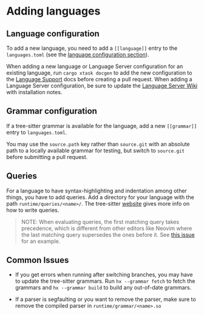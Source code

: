 # Adding languages

## Language configuration

To add a new language, you need to add a `[[language]]` entry to the
`languages.toml` (see the [language configuration section]).

When adding a new language or Language Server configuration for an existing
language, run `cargo xtask docgen` to add the new configuration to the
[Language Support][lang-support] docs before creating a pull request.
When adding a Language Server configuration, be sure to update the
[Language Server Wiki][install-lsp-wiki] with installation notes.

## Grammar configuration

If a tree-sitter grammar is available for the language, add a new `[[grammar]]`
entry to `languages.toml`.

You may use the `source.path` key rather than `source.git` with an absolute path
to a locally available grammar for testing, but switch to `source.git` before
submitting a pull request.

## Queries

For a language to have syntax-highlighting and indentation among
other things, you have to add queries. Add a directory for your
language with the path `runtime/queries/<name>/`. The tree-sitter
[website](https://tree-sitter.github.io/tree-sitter/syntax-highlighting#queries)
gives more info on how to write queries.

> NOTE: When evaluating queries, the first matching query takes
precedence, which is different from other editors like Neovim where
the last matching query supersedes the ones before it. See
[this issue][neovim-query-precedence] for an example.

## Common Issues

- If you get errors when running after switching branches, you may have to update the tree-sitter grammars. Run `hx --grammar fetch` to fetch the grammars and `hx --grammar build` to build any out-of-date grammars.

- If a parser is segfaulting or you want to remove the parser, make sure to remove the compiled parser in `runtime/grammar/<name>.so`

[language configuration section]: ../languages.md
[neovim-query-precedence]: https://github.com/helix-editor/helix/pull/1170#issuecomment-997294090
[install-lsp-wiki]: https://github.com/helix-editor/helix/wiki/How-to-install-the-default-language-servers
[lang-support]: ../lang-support.md
